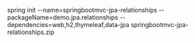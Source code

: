 spring init --name=springbootmvc-jpa-relationships --packageName=demo.jpa.relationships --dependencies=web,h2,thymeleaf,data-jpa springbootmvc-jpa-relationships.zip

